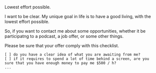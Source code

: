 Lowest effort possible.

I want to be clear. My unique goal in life is to have a good living, with the lowest effort possible.

So, if you want to contact me about some opportunities, whether it be participatng to a podcast, a job offer, or some other things.

Please be sure that your offer comply with this checklist.

    [ ] do you have a clear idea of what you are awaiting from me?
    [ ] if it requires to spend a lot of time behind a screen, are you sure that you have enough money to pay me $500 / h?
    ...

